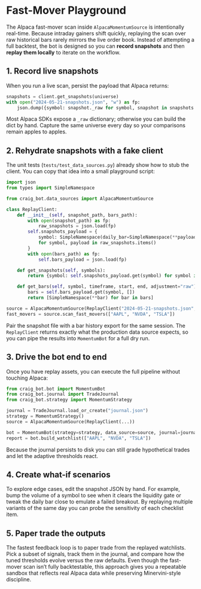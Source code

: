 # Fast-Mover Playground

The Alpaca fast-mover scan inside `AlpacaMomentumSource` is intentionally
real-time. Because intraday gainers shift quickly, replaying the scan over raw
historical bars rarely mirrors the live order book. Instead of attempting a
full backtest, the bot is designed so you can **record snapshots** and then
**replay them locally** to iterate on the workflow.

## 1. Record live snapshots

When you run a live scan, persist the payload that Alpaca returns:

```python
snapshots = client.get_snapshots(universe)
with open("2024-05-21-snapshots.json", "w") as fp:
    json.dump({symbol: snapshot._raw for symbol, snapshot in snapshots.items()}, fp)
```

Most Alpaca SDKs expose a `_raw` dictionary; otherwise you can build the dict by
hand. Capture the same universe every day so your comparisons remain apples to
apples.

## 2. Rehydrate snapshots with a fake client

The unit tests (`tests/test_data_sources.py`) already show how to stub the
client. You can copy that idea into a small playground script:

```python
import json
from types import SimpleNamespace

from craig_bot.data_sources import AlpacaMomentumSource

class ReplayClient:
    def __init__(self, snapshot_path, bars_path):
        with open(snapshot_path) as fp:
            raw_snapshots = json.load(fp)
        self.snapshots_payload = {
            symbol: SimpleNamespace(daily_bar=SimpleNamespace(**payload["daily_bar"]))
            for symbol, payload in raw_snapshots.items()
        }
        with open(bars_path) as fp:
            self.bars_payload = json.load(fp)

    def get_snapshots(self, symbols):
        return {symbol: self.snapshots_payload.get(symbol) for symbol in symbols}

    def get_bars(self, symbol, timeframe, start, end, adjustment="raw"):
        bars = self.bars_payload.get(symbol, [])
        return [SimpleNamespace(**bar) for bar in bars]

source = AlpacaMomentumSource(ReplayClient("2024-05-21-snapshots.json", "2024-05-21-bars.json"))
fast_movers = source.scan_fast_movers(["AAPL", "NVDA", "TSLA"])
```

Pair the snapshot file with a bar history export for the same session. The
`ReplayClient` returns exactly what the production data source expects, so you
can pipe the results into `MomentumBot` for a full dry run.

## 3. Drive the bot end to end

Once you have replay assets, you can execute the full pipeline without touching
Alpaca:

```python
from craig_bot.bot import MomentumBot
from craig_bot.journal import TradeJournal
from craig_bot.strategy import MomentumStrategy

journal = TradeJournal.load_or_create("journal.json")
strategy = MomentumStrategy()
source = AlpacaMomentumSource(ReplayClient(...))

bot = MomentumBot(strategy=strategy, data_source=source, journal=journal)
report = bot.build_watchlist(["AAPL", "NVDA", "TSLA"])
```

Because the journal persists to disk you can still grade hypothetical trades and
let the adaptive thresholds react.

## 4. Create what-if scenarios

To explore edge cases, edit the snapshot JSON by hand. For example, bump the
volume of a symbol to see when it clears the liquidity gate or tweak the daily
bar close to emulate a failed breakout. By replaying multiple variants of the
same day you can probe the sensitivity of each checklist item.

## 5. Paper trade the outputs

The fastest feedback loop is to paper trade from the replayed watchlists. Pick a
subset of signals, track them in the journal, and compare how the tuned
thresholds evolve versus the raw defaults. Even though the fast-mover scan isn’t
fully backtestable, this approach gives you a repeatable sandbox that reflects
real Alpaca data while preserving Minervini-style discipline.
